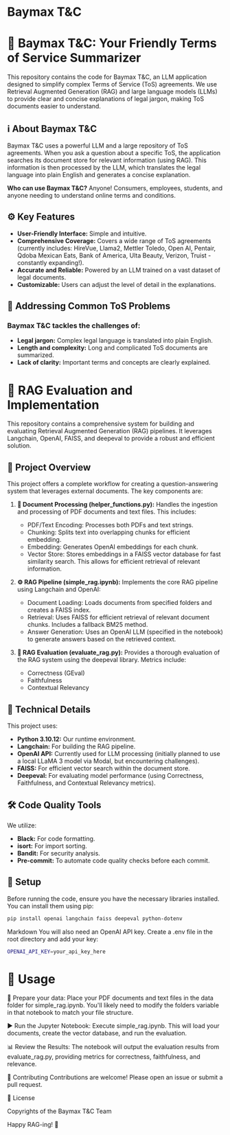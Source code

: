 # Baymax T&C

# 🚀 Baymax T&C: Your Friendly Terms of Service Summarizer

This repository contains the code for Baymax T&C, an LLM application designed to simplify complex Terms of Service (ToS) agreements.  We use Retrieval Augmented Generation (RAG) and large language models (LLMs) to provide clear and concise explanations of legal jargon, making ToS documents easier to understand.


## ℹ️ About Baymax T&C

Baymax T&C uses a powerful LLM and a large repository of ToS agreements. When you ask a question about a specific ToS, the application searches its document store for relevant information (using RAG). This information is then processed by the LLM, which translates the legal language into plain English and generates a concise explanation.

**Who can use Baymax T&C?**  Anyone! Consumers, employees, students, and anyone needing to understand online terms and conditions.

## ⚙️ Key Features

* **User-Friendly Interface:** Simple and intuitive.
* **Comprehensive Coverage:**  Covers a wide range of ToS agreements (currently includes: HireVue, Llama2, Mettler Toledo, Open AI, Pentair, Qdoba Mexican Eats, Bank of America, Ulta Beauty, Verizon, Truist - constantly expanding!).
* **Accurate and Reliable:**  Powered by an LLM trained on a vast dataset of legal documents.
* **Customizable:** Users can adjust the level of detail in the explanations.


## 🎯 Addressing Common ToS Problems

### Baymax T&C tackles the challenges of:

* **Legal jargon:** Complex legal language is translated into plain English.
* **Length and complexity:**  Long and complicated ToS documents are summarized.
* **Lack of clarity:**  Important terms and concepts are clearly explained.

# 🚀 RAG Evaluation and Implementation 

This repository contains a comprehensive system for building and evaluating Retrieval Augmented Generation (RAG) pipelines.  It leverages Langchain, OpenAI, FAISS, and deepeval to provide a robust and efficient solution.

## 📁 Project Overview

This project offers a complete workflow for creating a question-answering system that leverages external documents. The key components are:

1. **📄 Document Processing (helper_functions.py):**  Handles the ingestion and processing of PDF documents and text files. This includes:
    * PDF/Text Encoding: Processes both PDFs and text strings.
    * Chunking: Splits text into overlapping chunks for efficient embedding.
    * Embedding: Generates OpenAI embeddings for each chunk.
    * Vector Store: Stores embeddings in a FAISS vector database for fast similarity search.  This allows for efficient retrieval of relevant information.

2. **⚙️ RAG Pipeline (simple_rag.ipynb):**  Implements the core RAG pipeline using Langchain and OpenAI:
    * Document Loading: Loads documents from specified folders and creates a FAISS index.
    * Retrieval: Uses FAISS for efficient retrieval of relevant document chunks.  Includes a fallback BM25 method.
    * Answer Generation: Uses an OpenAI LLM (specified in the notebook) to generate answers based on the retrieved context.

3. **🤖 RAG Evaluation (evaluate_rag.py):**  Provides a thorough evaluation of the RAG system using the deepeval library. Metrics include:
    * Correctness (GEval)
    * Faithfulness
    * Contextual Relevancy

## 💪 Technical Details

This project uses:

* **Python 3.10.12:** Our runtime environment.
* **Langchain:** For building the RAG pipeline.
* **OpenAI API:**  Currently used for LLM processing (initially planned to use a local LLaMA 3 model via Modal, but encountering challenges).
* **FAISS:** For efficient vector search within the document store.
* **Deepeval:** For evaluating model performance (using Correctness, Faithfulness, and Contextual Relevancy metrics).


## 🛠️ Code Quality Tools

We utilize:

* **Black:** For code formatting.
* **isort:** For import sorting.
* **Bandit:** For security analysis.
* **Pre-commit:** To automate code quality checks before each commit.


## 🐍 Setup

Before running the code, ensure you have the necessary libraries installed. You can install them using pip:

```bash
pip install openai langchain faiss deepeval python-dotenv
```
Markdown
You will also need an OpenAI API key. Create a .env file in the root directory and add your key:

```bash
OPENAI_API_KEY=your_api_key_here
```

# 🏃 Usage
📂 Prepare your data: Place your PDF documents and text files in the data folder for simple_rag.ipynb. You'll likely need to modify the folders variable in that notebook to match your file structure.

▶️ Run the Jupyter Notebook: Execute simple_rag.ipynb. This will load your documents, create the vector database, and run the evaluation.

📊 Review the Results: The notebook will output the evaluation results from evaluate_rag.py, providing metrics for correctness, faithfulness, and relevance.

🤝 Contributing
Contributions are welcome! Please open an issue or submit a pull request.

📝 License

 Copyrights of the Baymax T&C Team

Happy RAG-ing! 🎉
